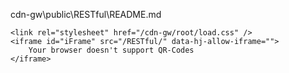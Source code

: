 cdn-gw\public\RESTful\README.md

```
<link rel="stylesheet" href="/cdn-gw/root/load.css" />
<iframe id="iFrame" src="/RESTful/" data-hj-allow-iframe=""> 
    Your browser doesn't support QR-Codes 
</iframe>
```
